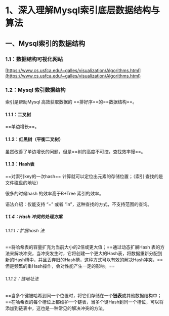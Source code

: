 # 1、深入理解Mysql索引底层数据结构与算法

## 一、Mysql索引的数据结构

### 1.1：数据结构可视化网站

[https://www.cs.usfca.edu/~galles/visualization/Algorithms.html](https://www.cs.usfca.edu/~galles/visualization/Algorithms.html)

### 1.2：Mysql 索引数据结构

索引是帮助Mysql 高效获取数据的 ==排好序==的==数据结构==。

#### 1.1.1：二叉树

==单边增长==。

#### 1.1.2：红黑树（平衡二叉树）

虽然改善了单边增长的问题，但是==树的高度不可控，查找效率慢==。

#### 1.1.3：Hash表

==对索引key的一次hash== 计算就可以定位出元素的存储位置；（索引 查找的是文件磁盘的地址）

很多的时候hash 的效率高于B+Tree 索引的效率。

语法介绍：仅能支持 “=” 或者 “in”，这种查找的方式，不支持范围的查询。

##### 1.1.4：Hash 冲突的处理方案

###### 1.1.1.1：扩展hash 法

==将哈希表的容量扩充为当前大小的2倍或更大值；==通过动态扩展Hash 表的方法来解决冲突，当冲突发生时，它将创建一个更大的Hash表，将数据重新分配到新的Hash槽中，并且丢弃旧的Hash槽，这种方式可以有效的解决Hash冲突，==但是频繁的重Hash操作，会对性能产生一定的影响。==

###### 1.1.1.2：链地址法 

==当多个键被哈希到同一个位置时，将它们存储在一个**链表**或其他数据结构中；==在哈希表的每个槽位上都维护一个链表，当多个键Hash到同一个槽位，可以将添加到链表中，这也是一种常见的解决冲突的方法，



